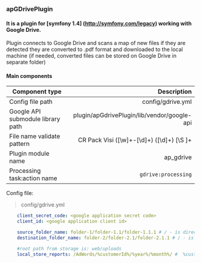 ### apGDrivePlugin

#### It is a plugin for [symfony 1.4] (http://symfony.com/legacy) working with Google Drive.

Plugin connects to Google Drive and scans a map of new files if they are detected they are converted to .pdf format and downloaded to the local machine (if needed, converted files can be 
stored on Google Drive in separate folder)

#### Main components 

| Component type                    |  Description                                  |
|-----------------------------------|----------------------------------------------:|
| Config file path                  |   config/gdrive.yml                           |
| Google API submodule library path |   plugin/apGdrivePlugin/lib/vendor/google-api |
| File name validate pattern        |   CR Pack Visi ([\w]+-[\d]+) ([\d]+) [\S ]+   |
| Plugin module name                |   ap_gdrive                                   |
| Processing task:action name       |   `gdrive:processing`                         |



Config file: 

> config/gdrive.yml

```yml
    client_secret_code: <google application secret code>
    client_id: <google application client id>

    source_folder_name: folder-1/folder-1.1/folder-1.1.1 # / - is directory delimiter
    destination_folder_name: folder-2/folder-2.1/folder-2.1.1 # / - is directory delimiter

    #root path from storage is: web/uploads
    local_store_reports: /AdWords/%customerId%/%year%/%month%/ #  %customerId% , %year% and %month% - it's a system tokens
```




